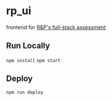 # rp_ui
frontend for <a href="https://github.com/cotterjd/RP_assessment">R&amp;P's full-stack assessment</a>

## Run Locally

`npm install`
`npm start`

## Deploy

`npm run deploy`
